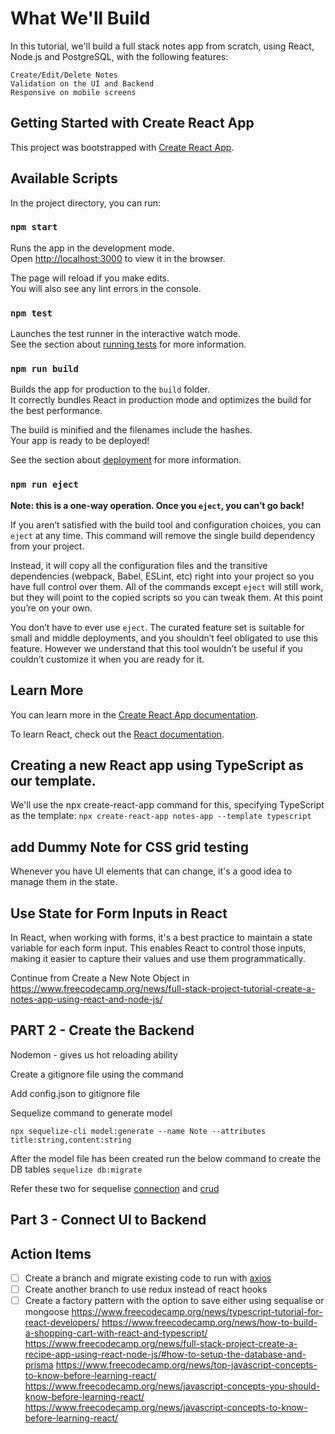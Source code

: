 # What We'll Build

In this tutorial, we'll build a full stack notes app from scratch, using React, Node.js and PostgreSQL, with the following features:

    Create/Edit/Delete Notes
    Validation on the UI and Backend
    Responsive on mobile screens

## Getting Started with Create React App

This project was bootstrapped with [Create React App](https://github.com/facebook/create-react-app).

## Available Scripts

In the project directory, you can run:

### `npm start`

Runs the app in the development mode.\
Open [http://localhost:3000](http://localhost:3000) to view it in the browser.

The page will reload if you make edits.\
You will also see any lint errors in the console.

### `npm test`

Launches the test runner in the interactive watch mode.\
See the section about [running tests](https://facebook.github.io/create-react-app/docs/running-tests) for more information.

### `npm run build`

Builds the app for production to the `build` folder.\
It correctly bundles React in production mode and optimizes the build for the best performance.

The build is minified and the filenames include the hashes.\
Your app is ready to be deployed!

See the section about [deployment](https://facebook.github.io/create-react-app/docs/deployment) for more information.

### `npm run eject`

**Note: this is a one-way operation. Once you `eject`, you can’t go back!**

If you aren’t satisfied with the build tool and configuration choices, you can `eject` at any time. This command will remove the single build dependency from your project.

Instead, it will copy all the configuration files and the transitive dependencies (webpack, Babel, ESLint, etc) right into your project so you have full control over them. All of the commands except `eject` will still work, but they will point to the copied scripts so you can tweak them. At this point you’re on your own.

You don’t have to ever use `eject`. The curated feature set is suitable for small and middle deployments, and you shouldn’t feel obligated to use this feature. However we understand that this tool wouldn’t be useful if you couldn’t customize it when you are ready for it.

## Learn More

You can learn more in the [Create React App documentation](https://facebook.github.io/create-react-app/docs/getting-started).

To learn React, check out the [React documentation](https://reactjs.org/).

## Creating a new React app using TypeScript as our template.

We'll use the npx create-react-app command for this, specifying TypeScript as the template:
`npx create-react-app notes-app --template typescript`

## add Dummy Note for CSS grid testing

Whenever you have UI elements that can change, it's a good idea to manage them in the state.

## Use State for Form Inputs in React

In React, when working with forms, it's a best practice to maintain a state variable for each form input. This enables React to control those inputs, making it easier to capture their values and use them programmatically.

Continue from Create a New Note Object in https://www.freecodecamp.org/news/full-stack-project-tutorial-create-a-notes-app-using-react-and-node-js/

## PART 2 - Create the Backend

Nodemon - gives us hot reloading ability

Create a gitignore file using the command

Add config.json to gitignore file

Sequelize command to generate model

```
npx sequelize-cli model:generate --name Note --attributes title:string,content:string
```

After the model file has been created run the below command to create the DB tables
`sequelize db:migrate`

Refer these two for sequelise [connection](https://dev.to/julfikarhaidar/rest-apis-example-with-sequelize-orm-with-node-js-and-express-p40) and [crud](https://sequelize.org/docs/v6/core-concepts/model-querying-basics/)

## Part 3 - Connect UI to Backend



## Action Items
- [ ] Create a branch and migrate existing code to run with [axios](https://www.freecodecamp.org/news/how-to-use-axios-with-react/)
- [ ] Create another branch to use redux instead of react hooks
- [ ] Create a factory pattern with the option to save either using sequalise or mongoose
https://www.freecodecamp.org/news/typescript-tutorial-for-react-developers/
https://www.freecodecamp.org/news/how-to-build-a-shopping-cart-with-react-and-typescript/
https://www.freecodecamp.org/news/full-stack-project-create-a-recipe-app-using-react-node-js/#how-to-setup-the-database-and-prisma
https://www.freecodecamp.org/news/top-javascript-concepts-to-know-before-learning-react/
https://www.freecodecamp.org/news/javascript-concepts-you-should-know-before-learning-react/
https://www.freecodecamp.org/news/javascript-concepts-to-know-before-learning-react/
